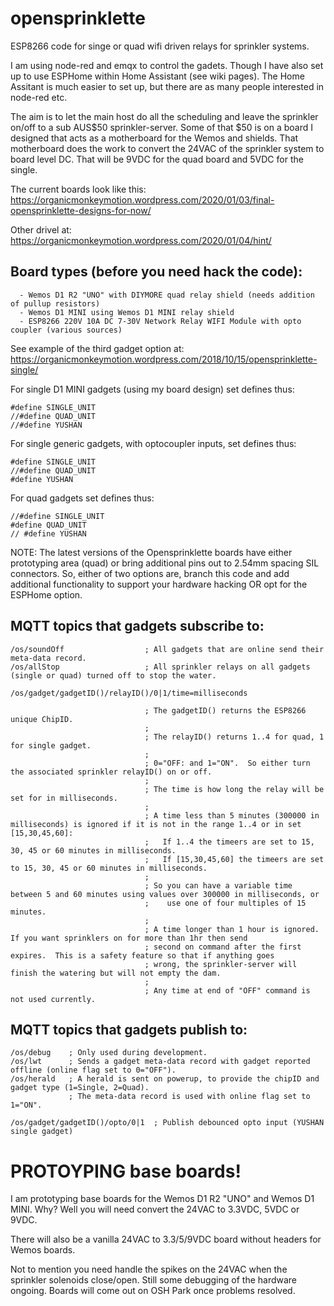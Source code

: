 # opensprinklette
ESP8266 code for singe or quad wifi driven relays for sprinkler systems.

I am using node-red and emqx to control the gadets.  Though I have also set up to use ESPHome within Home Assistant (see wiki pages).  The Home Assitant is much easier to set up, but there are as many people interested in node-red etc.  

The aim is to let the main host do all the scheduling and leave the sprinkler on/off to a sub AUS$50 sprinkler-server.  Some of that $50 is on a board I designed that acts as a motherboard for the Wemos and shields.   That motherboard does the work to convert the 24VAC of the sprinkler system to board level DC.  That will be 9VDC for the quad board and 5VDC for the single.

The current boards look like this: https://organicmonkeymotion.wordpress.com/2020/01/03/final-opensprinklette-designs-for-now/

Other drivel at: https://organicmonkeymotion.wordpress.com/2020/01/04/hint/

## Board types (before you need hack the code):  
```
  - Wemos D1 R2 "UNO" with DIYMORE quad relay shield (needs addition of pullup resistors)
  - Wemos D1 MINI using Wemos D1 MINI relay shield  
  - ESP8266 220V 10A DC 7-30V Network Relay WIFI Module with opto coupler (various sources)
```

See example of the third gadget option at: https://organicmonkeymotion.wordpress.com/2018/10/15/opensprinklette-single/

For single D1 MINI gadgets (using my board design) set defines thus:
```
#define SINGLE_UNIT
//#define QUAD_UNIT
//#define YUSHAN
```

For single generic gadgets, with optocoupler inputs, set defines thus:
```
#define SINGLE_UNIT
//#define QUAD_UNIT
#define YUSHAN
```

For quad gadgets set defines thus:
```
//#define SINGLE_UNIT
#define QUAD_UNIT
// #define YUSHAN
```

NOTE:  The latest versions of the Opensprinklette boards have either prototyping area (quad) or bring additional pins out to 2.54mm spacing SIL connectors.  So, either of two options are, branch this code and add additional functionality to support your hardware hacking OR opt for the ESPHome option.   

## MQTT topics that gadgets subscribe to:
```
/os/soundOff                  ; All gadgets that are online send their meta-data record.
/os/allStop                   ; All sprinkler relays on all gadgets (single or quad) turned off to stop the water.

/os/gadget/gadgetID()/relayID()/0|1/time=milliseconds  

                              ; The gadgetID() returns the ESP8266 unique ChipID.
                              ;
                              ; The relayID() returns 1..4 for quad, 1 for single gadget.
                              ;
                              ; 0="OFF: and 1="ON".  So either turn the associated sprinkler relayID() on or off.
                              ;
                              ; The time is how long the relay will be set for in milliseconds.
                              ;
                              ; A time less than 5 minutes (300000 in milliseconds) is ignored if it is not in the range 1..4 or in set [15,30,45,60]:
                              ;   If 1..4 the timeers are set to 15, 30, 45 or 60 minutes in milliseconds.
                              ;   If [15,30,45,60] the timeers are set to 15, 30, 45 or 60 minutes in milliseconds.
                              ;
                              ; So you can have a variable time between 5 and 60 minutes using values over 300000 in milliseconds, or 
                              ;    use one of four multiples of 15 minutes.   
                              ;
                              ; A time longer than 1 hour is ignored.  If you want sprinklers on for more than 1hr then send
                              ; second on command after the first expires.  This is a safety feature so that if anything goes 
                              ; wrong, the sprinkler-server will finish the watering but will not empty the dam.
                              ;
                              ; Any time at end of "OFF" command is not used currently.
```


## MQTT topics that gadgets publish to:
```
/os/debug    ; Only used during development.
/os/lwt      ; Sends a gadget meta-data record with gadget reported offline (online flag set to 0="OFF").
/os/herald   ; A herald is sent on powerup, to provide the chipID and gadget type (1=Single, 2=Quad).
             ; The meta-data record is used with online flag set to 1="ON".
             
/os/gadget/gadgetID()/opto/0|1  ; Publish debounced opto input (YUSHAN single gadget)
```

# PROTOYPING base boards!
I am prototyping base boards for the Wemos D1 R2 "UNO" and Wemos D1 MINI.  Why?  Well you will need convert the 24VAC to 3.3VDC, 5VDC or 9VDC.  

There will also be a vanilla 24VAC to 3.3/5/9VDC board without headers for Wemos boards.

Not to mention you need handle the spikes on the 24VAC when the sprinkler solenoids close/open.  Still some debugging of the hardware ongoing.  Boards will come out on OSH Park once problems resolved.
